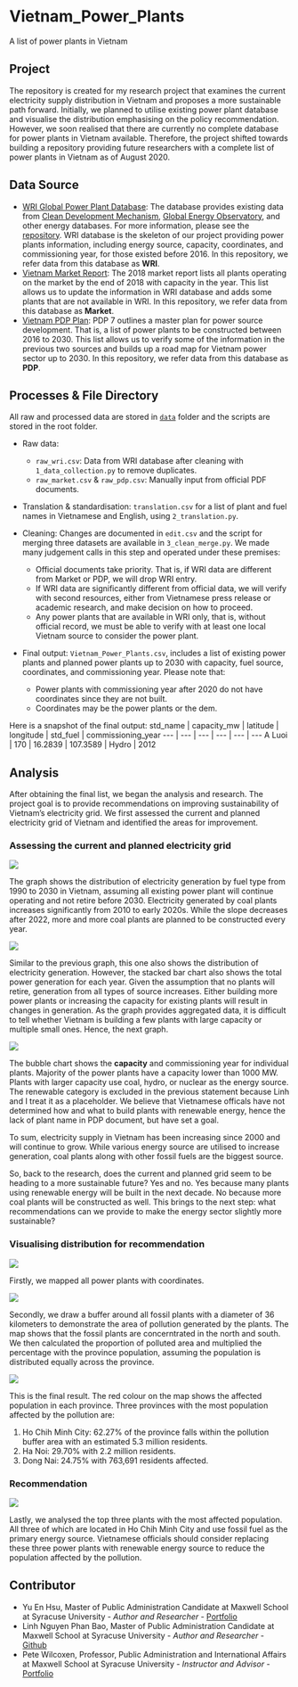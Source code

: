 # Vietnam_Power_Plants
 A list of power plants in Vietnam

## Project
The repository is created for my research project that examines the current electricity supply distribution in Vietnam and proposes a more sustainable path forward. Initially, we planned to utilise existing power plant database and visualise the distribution emphasising on the policy recommendation. However, we soon realised that there are currently no complete database for power plants in Vietnam available. Therefore, the project shifted towards building a repository providing future researchers with a complete list of power plants in Vietnam as of August 2020.

## Data Source
* [WRI Global Power Plant Database](https://github.com/wri/global-power-plant-database): The database provides existing data from [Clean Development Mechanism](https://cdm.unfccc.int/Projects/projsearch.html), [Global Energy Observatory](https://github.com/hariharshankar/pygeo), and other energy databases. For more information, please see the [repository](https://github.com/wri/global-power-plant-database). WRI database is the skeleton of our project providing power plants information, including energy source, capacity, coordinates, and commissioning year, for those existed before 2016. In this repository, we refer data from this database as **WRI**.
* [Vietnam Market Report](https://drive.google.com/file/d/1nGuxqdS9x0xMEjo0YRlC8sMHg7DhSeTa/view): The 2018 market report lists all plants operating on the market by the end of 2018 with capacity in the year. This list allows us to update the information in WRI database and adds some plants that are not available in WRI. In this repository, we refer data from this database as **Market**.
* [Vietnam PDP Plan](https://drive.google.com/file/d/1nGuxqdS9x0xMEjo0YRlC8sMHg7DhSeTa/view?usp=sharing): PDP 7 outlines a master plan for power source development. That is, a list of power plants to be constructed between 2016 to 2030. This list allows us to verify some of the information in the previous two sources and builds up a road map for Vietnam power sector up to 2030. In this repository, we refer data from this database as **PDP**.

## Processes & File Directory
All raw and processed data are stored in [`data`](https://github.com/yuenhsu/Vietnam_Power_Plants/tree/master/data) folder and the scripts are stored in the root folder.

* Raw data: 
    * `raw_wri.csv`: Data from WRI database after cleaning with `1_data_collection.py` to remove duplicates.
    * `raw_market.csv` & `raw_pdp.csv`: Manually input from official PDF documents.

* Translation & standardisation: `translation.csv` for a list of plant and fuel names in Vietnamese and English, using `2_translation.py`.

* Cleaning: Changes are documented in `edit.csv` and the script for merging three datasets are available in `3_clean_merge.py`. We made many judgement calls in this step and operated under these premises:
    * Official documents take priority. That is, if WRI data are different from Market or PDP, we will drop WRI entry.
    * If WRI data are significantly different from official data, we will verify with second resources, either from Vietnamese press release or academic research, and make decision on how to proceed.
    * Any power plants that are available in WRI only, that is, without official record, we must be able to verify with at least one local Vietnam source to consider the power plant.

* Final output: `Vietnam_Power_Plants.csv`, includes a list of existing power plants and planned power plants up to 2030 with capacity, fuel source, coordinates, and commissioning year. Please note that:
    * Power plants with commissioning year after 2020 do not have coordinates since they are not built.
    * Coordinates may be the power plants or the dem. 

Here is a snapshot of the final output:
std_name | capacity_mw | latitude | longitude | std_fuel | commissioning_year 
--- | --- | --- | --- | --- | ---
A Luoi | 170 | 16.2839 | 107.3589 | Hydro | 2012


## Analysis
After obtaining the final list, we began the analysis and research. The project goal is to provide recommendations on improving sustainability of Vietnam’s electricity grid. We first assessed the current and planned electricity grid of Vietnam​ and identified the areas for improvement. 

### Assessing the current and planned electricity grid
![](https://github.com/yuenhsu/Vietnam_Power_Plants/blob/master/image_output/01_generation_ind.png?raw=true)

The graph shows the distribution of electricity generation by fuel type from 1990 to 2030 in Vietnam, assuming all existing power plant will continue operating and not retire before 2030. Electricity generated by coal plants increases significantly from 2010 to early 2020s. While the slope decreases after 2022, more and more coal plants are planned to be constructed every year. 

![](https://github.com/yuenhsu/Vietnam_Power_Plants/blob/master/image_output/02_generation_yr_sum.png?raw=true)

Similar to the previous graph, this one also shows the distribution of electricity generation. However, the stacked bar chart also shows the total power generation for each year. Given the assumption that no plants will retire, generation from all types of source increases. Either building more power plants or increasing the capacity for existing plants will result in changes in generation. As the graph provides aggregated data, it is difficult to tell whether Vietnam is building a few plants with large capacity or multiple small ones. Hence, the next graph.

![](https://github.com/yuenhsu/Vietnam_Power_Plants/blob/master/image_output/03_capacity.png?raw=true)

The bubble chart shows the **capacity** and commissioning year for individual plants. Majority of the power plants have a capacity lower than 1000 MW. Plants with larger capacity use coal, hydro, or nuclear as the energy source. The renewable category is excluded in the previous statement because Linh and I treat it as a placeholder. We believe that Vietnamese officals have not determined how and what to build plants with renewable energy, hence the lack of plant name in PDP document, but have set a goal.

To sum, electricity supply in Vietnam has been increasing since 2000 and will continue to grow. While various energy source are utilised to increase generation, coal plants along with other fossil fuels are the biggest source. 

So, back to the research, does the current and planned grid seem to be heading to a more sustainable future? Yes and no. Yes because many plants using renewable energy will be built in the next decade. No because more coal plants will be constructed as well. This brings to the next step: what recommendations can we provide to make the energy sector slightly more sustainable? 

### Visualising distribution for recommendation
![](https://github.com/yuenhsu/Vietnam_Power_Plants/blob/master/image_output/04_plants.png?raw=true)

Firstly, we mapped all power plants with coordinates. 

![](https://github.com/yuenhsu/Vietnam_Power_Plants/blob/master/image_output/05_buffer_fossil.png?raw=true)

Secondly, we draw a buffer around all fossil plants with a diameter of 36 kilometers to demonstrate the area of pollution generated by the plants. The map shows that the fossil plants are concerntrated in the north and south. We then calculated the proportion of polluted area and multiplied the percentage with the province population, assuming the population is distributed equally across the province. 

![](https://github.com/yuenhsu/Vietnam_Power_Plants/blob/master/image_output/06_affected_pop.png?raw=true)

This is the final result. The red colour on the map shows the affected population in each province. Three provinces with the most population affected by the pollution are:
1. Ho Chih Minh City: 62.27% of the province falls within the pollution buffer area with an estimated 5.3 million residents.
2. Ha Noi: 29.70% with 2.2 million residents.
3. Dong Nai: 24.75% with 763,691 residents affected.

### Recommendation
![](https://github.com/yuenhsu/Vietnam_Power_Plants/blob/master/image_output/07_plants.png?raw=true)

Lastly, we analysed the top three plants with the most affected population. All three of which are located in Ho Chih Minh City and use fossil fuel as the primary energy source. Vietnamese officials should consider replacing these three power plants with renewable energy source to reduce the population affected by the pollution.

## Contributor
* Yu En Hsu, Master of Public Administration Candidate at Maxwell School at Syracuse University - *Author and Researcher* - [Portfolio](https://yuenhsu.website/)
* Linh Nguyen Phan Bao, Master of Public Administration Candidate at Maxwell School at Syracuse University - *Author and Researcher* - [Github](https://github.com/lnguyenp)
* Pete Wilcoxen, Professor, Public Administration and International Affairs at Maxwell School at Syracuse University - *Instructor and Advisor* - [Portfolio](https://wilcoxen.maxwell.insightworks.com/pages/44.html)